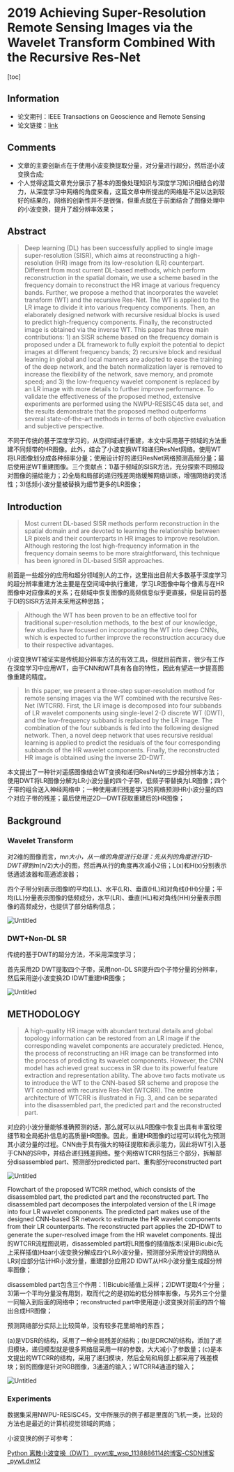 # 2019 Achieving Super-Resolution Remote Sensing Images via the Wavelet Transform Combined With the Recursive Res-Net

[toc]

## Information

* 论文期刊：IEEE Transactions on Geoscience and Remote Sensing
* 论文链接：[link](https://ieeexplore.ieee.org/abstract/document/8600724)

## Comments

* 文章的主要创新点在于使用小波变换提取分量，对分量进行超分，然后逆小波变换合成;
* 个人觉得这篇文章充分展示了基本的图像处理知识与深度学习知识相结合的潜力，从深度学习中网络的角度来看，这篇文章中所提出的网络是不足以达到较好的结果的，网络的创新性并不是很强，但重点就在于前面结合了图像处理中的小波变换，提升了超分辨率效果；

## Abstract

> Deep learning (DL) has been successfully applied to single image super-resolution (SISR), which aims at reconstructing a high-resolution (HR) image from its low-resolution (LR) counterpart. Different from most current DL-based methods, which perform reconstruction in the spatial domain, we use a scheme based in the frequency domain to reconstruct the HR image at various frequency bands. Further, we propose a method that incorporates the wavelet transform (WT) and the recursive Res-Net. The WT is applied to the LR image to divide it into various frequency components. Then, an elaborately designed network with recursive residual blocks is used to predict high-frequency components. Finally, the reconstructed image is obtained via the inverse WT. This paper has three main contributions: 1) an SISR scheme based on the frequency domain is proposed under a DL framework to fully exploit the potential to depict images at different frequency bands; 2) recursive block and residual learning in global and local manners are adopted to ease the training of the deep network, and the batch normalization layer is removed to increase the flexibility of the network, save memory, and promote speed; and 3) the low-frequency wavelet component is replaced by an LR image with more details to further improve performance. To validate the effectiveness of the proposed method, extensive experiments are performed using the NWPU-RESISC45 data set, and the results demonstrate that the proposed method outperforms several state-of-the-art methods in terms of both objective evaluation and subjective perspective.
> 

不同于传统的基于深度学习的，从空间域进行重建，本文中采用基于频域的方法重建不同频带的HR图像。此外，结合了小波变换WT和递归ResNet网络。使用WT将LR图像划分成各种频率分量；使用设计好的递归ResNet网络预测高频分量；最后使用逆WT重建图像。三个贡献点：1)基于频域的SISR方法，充分探索不同频段对图像的描绘能力；2)全局和局部的递归残差网络缓解网络训练，增强网络的灵活性；3)低频小波分量被替换为细节更多的LR图像；

## Introduction

> Most current DL-based SISR methods perform reconstruction in the spatial domain and are devoted to learning the relationship between LR pixels and their counterparts in HR images to improve resolution. Although restoring the lost high-frequency information in the frequency domain seems to be more straightforward, this technique has been ignored in DL-based SISR approaches.
> 

前面是一些超分的应用和超分领域别人的工作，这里指出目前大多数基于深度学习的超分辨率重建方法主要是在空间域中执行重建，学习LR图像中每个像素与在HR图像中对应像素的关系；在频域中恢复图像的高频信息似乎更直接，但是目前的基于Dl的SISR方法并未采用这种思路；

> Although the WT has been proven to be an effective tool for traditional super-resolution methods, to the best of our knowledge, few studies have focused on incorporating the WT into deep CNNs, which is expected to further improve the reconstruction accuracy due to their respective advantages.
> 

小波变换WT被证实是传统超分辨率方法的有效工具，但就目前而言，很少有工作在深度学习中应用WT，由于CNN和WT具有各自的特性，因此有望进一步提高图像重建的精度。

> In this paper, we present a three-step super-resolution method for remote sensing images via the WT combined with the recursive Res-Net (WTCRR). First, the LR image is decomposed into four subbands of LR wavelet components using single-level 2-D discrete WT (DWT), and the low-frequency subband is replaced by the LR image. The combination of the four subbands is fed into the following designed network. Then, a novel deep network that uses recursive residual learning is applied to predict the residuals of the four corresponding subbands of the HR wavelet components. Finally, the reconstructed HR image is obtained using the inverse 2D-DWT.
> 

本文提出了一种针对遥感图像结合WT变换和递归ResNet的三步超分辨率方法；使用DWT将LR图像分解为LR小波分量的四个子带，低频子带替换为LR图像；四个子带的组合送入神经网络中；一种使用递归残差学习的网络预测HR小波分量的四个对应子带的残差；最后使用逆2D—DWT获取重建后的HR图像；

## Background

### Wavelet Transform

对2维的图像而言，m*n大小，从一维的角度进行处理：先从列的角度进行1D-DWT得到m*(n/2)大小的图，然后再从行的角度再次减小2倍；L(x)和H(x)分别表示低通滤波器和高通滤波器；

四个子带分别表示图像I的平均(LL)、水平(LR)、垂直(HL)和对角线(HH)分量；平均(LL)分量表示图像的低频成分，水平(LR)、垂直(HL)和对角线(HH)分量表示图像的高频成分，也提供了部分结构信息；

![Untitled](2019%20Achie%20bf5ba/Untitled.png)

### DWT+Non-DL SR

传统的基于DWT的超分方法，不采用深度学习；

首先采用2D DWT提取四个子带，采用non-DL SR提升四个子带分量的分辨率，然后采用逆小波变换2D IDWT重建HR图像；

![Untitled](2019%20Achie%20bf5ba/Untitled%201.png)

## METHODOLOGY

> A high-quality HR image with abundant textural details and global topology information can be restored from an LR image if the corresponding wavelet components are accurately predicted. Hence, the process of reconstructing an HR image can be transformed into the process of predicting its wavelet components. However, the CNN model has achieved great success in SR due to its powerful feature extraction and representation ability. The above two facts motivate us to introduce the WT to the CNN-based SR scheme and propose the WT combined with recursive Res-Net (WTCRR). The entire architecture of WTCRR is illustrated in Fig. 3, and can be separated into the disassembled part, the predicted part and the reconstructed part.
>  

对应的小波分量能够准确预测的话，那么就可以从LR图像中恢复出具有丰富纹理细节和全局拓扑信息的高质量HR图像。因此，重建HR图像的过程可以转化为预测其小波分量的过程。CNN由于具有强大的特征提取和表示能力，因此将WT引入基于CNN的SR中，并结合递归残差网络。整个网络WTCRR包括三个部分，拆解部分disassembled part、预测部分predicted part、重构部分reconstructed part

![Untitled](2019%20Achie%20bf5ba/Untitled%202.png)

Flowchart of the proposed WTCRR method, which consists of the disassembled part, the predicted part and the reconstructed part. The disassembled part decomposes the interpolated version of the LR image into four LR wavelet components. The predicted part makes use of the designed CNN-based SR network to estimate the HR wavelet components from their LR counterparts. The reconstructed part applies the 2D-IDWT to generate the super-resolved image from the HR wavelet components.
提出的WTCRR流程图说明，disassembled part将LR图像的插值版本(采用Bicubic先上采样插值)Haar小波变换分解成四个LR小波分量，预测部分采用设计的网络从LR对应部分估计HR小波分量，重建部分应用2D IDWT从HR小波分量生成超分辨率图像；

disassembled part包含三个作用：1)Bicubic插值上采样；2)DWT提取4个分量；3)第一个平均分量没有用到，取而代之的是初始的低分辨率影像，与另外三个分量一同输入到后面的网络中；reconstructed part中使用逆小波变换对前面的四个输出合成HR图像；

预测网络部分实际上比较简单，没有较多花里胡哨的东西；

(a)是VDSR的结构，采用了一种全局残差的结构；(b)是DRCN的结构，添加了递归模块，递归模型就是很多网络层采用一样的参数，大大减小了参数量；(c)是本文提出的WTCRR的结构，采用了递归模块，然后全局和局部上都采用了残差模块；别的图像是针对RGB图像，3通道的输入；WTCRR4通道的输入；

![Untitled](2019%20Achie%20bf5ba/Untitled%203.png)

### Experiments

数据集采用NWPU-RESISC45，文中所展示的例子都是里面的飞机一类，比较的方法也是最近的计算机视觉领域的网络；

小波变换的例子可参考：

[Python 离散小波变换（DWT） pywt库_wsp_1138886114的博客-CSDN博客_pywt.dwt2](https://blog.csdn.net/wsp_1138886114/article/details/116780542)